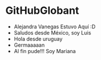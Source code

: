 # GitHubGlobant

- Alejandra Vanegas Estuvo Aquí :D
- Saludos desde México, soy Luis
- Hola desde uruguay
- Germaaaaan
- Al fin pude!!! Soy Mariana
